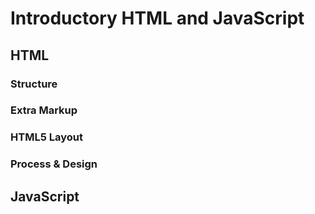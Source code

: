 # Introductory HTML and JavaScript
## HTML
### Structure

### Extra Markup

### HTML5 Layout

### Process & Design

## JavaScript

